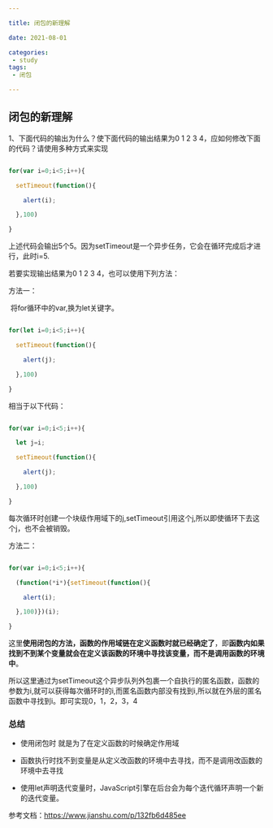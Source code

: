 ```yaml
---

title: 闭包的新理解

date: 2021-08-01

categories:
 - study
tags: 
 - 闭包

---
```


## 闭包的新理解



1、下面代码的输出为什么？使下面代码的输出结果为0 1 2 3 4，应如何修改下面的代码？请使用多种方式来实现



```javascript

for(var i=0;i<5;i++){

  setTimeout(function(){

​    alert(i);

  },100)

}

```





上述代码会输出5个5。因为setTimeout是一个异步任务，它会在循环完成后才进行，此时i=5.

若要实现输出结果为0 1 2 3 4，也可以使用下列方法：



方法一：

​    将for循环中的var,换为let关键字。



```javascript

for(let i=0;i<5;i++){

  setTimeout(function(){

​    alert(j);

  },100)

}

```



相当于以下代码：



```javascript

for(var i=0;i<5;i++){

  let j=i;

  setTimeout(function(){

​    alert(j);

  },100)

}

```





每次循环时创建一个块级作用域下的j,setTimeout引用这个j,所以即使循环下去这个j，也不会被销毁。



方法二：



```javascript

for(var i=0;i<5;i++){

  (function(*i*){setTimeout(function(){

​    alert(i);

  },100)})(i);

}

```





这里**使用闭包的方法，函数的作用域链在定义函数时就已经确定了**，即**函数内如果找到不到某个变量就会在定义该函数的环境中寻找该变量，而不是调用函数的环境中**。

所以这里通过为setTimeout这个异步队列外包裹一个自执行的匿名函数，函数的参数为i,就可以获得每次循环时的i,而匿名函数内部没有找到i,所以就在外层的匿名函数中寻找到i。即可实现0，1，2，3，4



### 总结



* 使用闭包时 就是为了在定义函数的时候确定作用域



* 函数执行时找不到变量是从定义改函数的环境中去寻找，而不是调用改函数的环境中去寻找

* 使用let声明迭代变量时，JavaScript引擎在后台会为每个迭代循环声明一个新的迭代变量。



参考文档：https://www.jianshu.com/p/132fb6d485ee